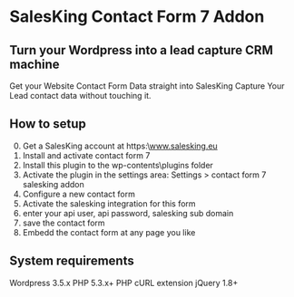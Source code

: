 # SalesKing Contact Form 7 Addon
## Turn your Wordpress into a lead capture CRM machine
Get your Website Contact Form Data straight into SalesKing
Capture Your Lead contact data without touching it.


## How to setup
0. Get a SalesKing account at https:\\www.salesking.eu
1. Install and activate contact form 7 
2. Install this plugin to the wp-contents\plugins folder
3. Activate the plugin in the settings area: Settings > contact form 7 salesking addon
4. Configure a new contact form
5. Activate the salesking integration for this form
6. enter your api user, api password, salesking sub domain
7. save the contact form
8. Embedd the contact form at any page you like


## System requirements
Wordpress 3.5.x
PHP 5.3.x+
PHP cURL extension
jQuery 1.8+
